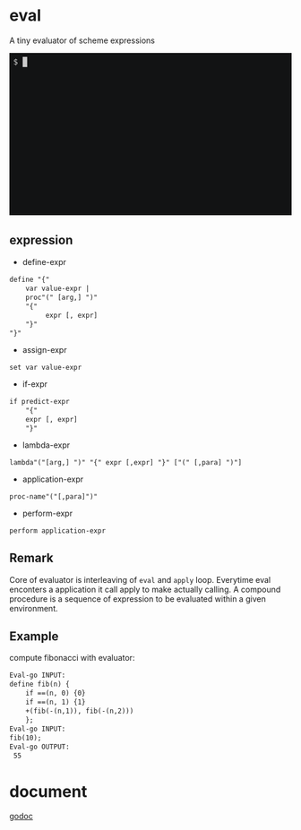 # eval
A tiny evaluator of scheme expressions 

![demo](https://github.com/nichtsen/lis/raw/main/eval/img/demo.gif)

## expression
- define-expr
```
define "{" 
    var value-expr | 
    proc"(" [arg,] ")" 
    "{" 
         expr [, expr]
    "}" 
"}"
```
- assign-expr
```
set var value-expr
```
- if-expr
```
if predict-expr
    "{" 
    expr [, expr]
    "}"

```
- lambda-expr
```
lambda"("[arg,] ")" "{" expr [,expr] "}" ["(" [,para] ")"]
```

- application-expr
```
proc-name"("[,para]")" 
```
- perform-expr
```
perform application-expr
```

## Remark
Core of evaluator is interleaving of `eval` and `apply` loop. Everytime eval enconters a
application it call apply to make actually calling.
A compound procedure is a sequence of expression to be evaluated 
within a given environment.

## Example 
compute fibonacci with evaluator:
```eval
Eval-go INPUT:
define fib(n) { 
    if ==(n, 0) {0} 
    if ==(n, 1) {1} 
    +(fib(-(n,1)), fib(-(n,2))) 
    };
Eval-go INPUT:
fib(10);
Eval-go OUTPUT:
 55 
```
# document
[godoc](https://godoc.org/github.com/nichtsen/goeval)
